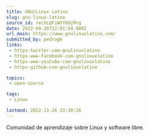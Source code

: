 ```yaml
---
title: GNU/Linux Latino
slug: gnu-linux-latino
source_id: recVLQFiWYYOOjMrg
date: 2022-09-26T22:01:54.000Z
url_main: https://www.gnulinuxlatino.com/
submitted_by: pedrogk
links: 
 - https-twitter-com-gnulinuxlatino
 - https-www-facebook-com-gnulinuxlatino
 - https-www-youtube-com-gnulinuxlatino
 - https-github-com-gnulinuxlatino

topics: 
 - open-source

tags: 
 - Linux

lastmod: 2022-11-26 23:30:26
---
```


Comunidad de aprendizaje sobre Linux y software libre.
